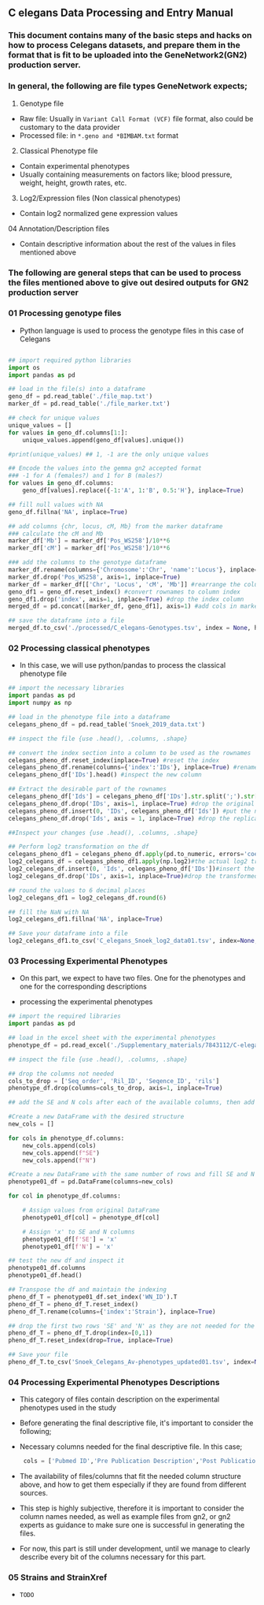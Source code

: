 ## C elegans Data Processing and Entry Manual 

### This document contains many of the basic steps and hacks on how to process Celegans datasets, and prepare them in the format that is fit to be uploaded into the GeneNetwork2(GN2) production server.  

### In general, the following are file types GeneNetwork expects;  

01. Genotype file 
  - Raw file: Usually in `Variant Call Format (VCF)` file format, also could be customary to the data provider  
  - Processed file: in `*.geno and *BIMBAM.txt` format 

02. Classical Phenotype file 
  - Contain experimental phenotypes
  - Usually containing measurements on factors like; blood pressure, weight, height, growth rates, etc.  

03. Log2/Expression files (Non classical phenotypes) 
  - Contain log2 normalized gene expression values 

04 Annotation/Description files  
  - Contain descriptive information about the rest of the values in files mentioned above

### The following are general steps that can be used to process the files mentioned above to give out desired outputs for GN2 production server 

### 01 Processing genotype files 
- Python language is used to process the genotype files in this case of Celegans 

```python 

## import required python libraries 
import os 
import pandas as pd 

## load in the file(s) into a dataframe 
geno_df = pd.read_table('./file_map.txt')
marker_df = pd.read_table('./file_marker.txt')

## check for unique values 
unique_values = []
for values in geno_df.columns[1:]:
    unique_values.append(geno_df[values].unique())

#print(unique_values) ## 1, -1 are the only unique values 

## Encode the values into the gemma gn2 accepted format 
### -1 for A (females?) and 1 for B (males?)
for values in geno_df.columns:
    geno_df[values].replace({-1:'A', 1:'B', 0.5:'H'}, inplace=True)

## fill null values with NA 
geno_df.fillna('NA', inplace=True)

## add columns {chr, locus, cM, Mb} from the marker dataframe 
### calculate the cM and Mb 
marker_df['Mb'] = marker_df['Pos_WS258']/10**6
marker_df['cM'] = marker_df['Pos_WS258']/10**6 

### add the columns to the genotype dataframe 
marker_df.rename(columns={'Chromosome':'Chr', 'name':'Locus'}, inplace=True) 
marker_df.drop('Pos_WS258', axis=1, inplace=True)
marker_df = marker_df[['Chr', 'Locus', 'cM', 'Mb']] #rearrange the columns 
geno_df1 = geno_df.reset_index() #convert rownames to column index
geno_df1.drop('index', axis=1, inplace=True) #drop the index column
merged_df = pd.concat([marker_df, geno_df1], axis=1) #add cols in marker df into genotype df 

## save the dataframe into a file 
merged_df.to_csv('./processed/C_elegans-Genotypes.tsv', index = None, header = True, sep='\t')

```

### 02 Processing classical phenotypes 

- In this case, we will use python/pandas to process the classical phenotype file 

```python 
## import the necessary libraries 
import pandas as pd 
import numpy as np 

## load in the phenotype file into a dataframe 
celegans_pheno_df = pd.read_table('Snoek_2019_data.txt')

## inspect the file {use .head(), .columns, .shape}

## convert the index section into a column to be used as the rownames 
celegans_pheno_df.reset_index(inplace=True) #reset the index 
celegans_pheno_df.rename(columns={'index':'IDs'}, inplace=True) #rename the index header name 
celegans_pheno_df['IDs'].head() #inspect the new column 

## Extract the desirable part of the rownames 
celegans_pheno_df['Ids'] = celegans_pheno_df['IDs'].str.split(';').str[1] #take the desirable part of the col values, create a new col 
celegans_pheno_df.drop('IDs', axis=1, inplace=True) #drop the original rownames
celegans_pheno_df.insert(0, 'IDs', celegans_pheno_df['Ids']) #put the new col as the first col/rownames
celegans_pheno_df.drop('Ids', axis = 1, inplace=True) #drop the replica of the rownames at the end of the df

##Inspect your changes {use .head(), .columns, .shape}

## Perform log2 transformation on the df 
celegans_pheno_df1 = celegans_pheno_df.apply(pd.to_numeric, errors='coerce')#this helps prevent errors due to non numeric values vs log2 
log2_celegans_df = celegans_pheno_df1.apply(np.log2)#the actual log2 transformation 
log2_celegans_df.insert(0, 'Ids', celegans_pheno_df['IDs'])#insert the original IDs column to replace the transformed one (which has NaN)
log2_celegans_df.drop('IDs', axis=1, inplace=True)#drop the transformed IDs column 

## round the values to 6 decimal places 
log2_celegans_df1 = log2_celegans_df.round(6)

## fill the NaN with NA 
log2_celegans_df1.fillna('NA', inplace=True)

## Save your dataframe into a file 
log2_celegans_df1.to_csv('C_elegans_Snoek_log2_data01.tsv', index=None, header=True, sep='\t', float_format='%.6f')

```
### 03 Processing Experimental Phenotypes 
- On this part, we expect to have two files. One for the phenotypes and one for the corresponding descriptions

- processing the experimental phenotypes 

```python 
## import the required libraries 
import pandas as pd 

## load in the excel sheet with the experimental phenotypes 
phenotype_df = pd.read_excel('./Supplementary_materials/7843112/C-elegans_sup.xlsx', sheet_name='SupTab5')

## inspect the file {use .head(), .columns, .shape}

## drop the columns not needed 
cols_to_drop = ['Seq_order', 'Ril_ID', 'Seqence_ID', 'rils']
phenotype_df.drop(columns=cols_to_drop, axis=1, inplace=True)

## add the SE and N cols after each of the available columns, then add string x as the values for both added cols 

#Create a new DataFrame with the desired structure
new_cols = [] 

for cols in phenotype_df.columns: 
    new_cols.append(cols)
    new_cols.append(f"SE")
    new_cols.append(f"N") 

#Create a new DataFrame with the same number of rows and fill SE and N with 'x'
phenotype01_df = pd.DataFrame(columns=new_cols)

for col in phenotype_df.columns:

    # Assign values from original DataFrame
    phenotype01_df[col] = phenotype_df[col]

    # Assign 'x' to SE and N columns
    phenotype01_df[f'SE'] = 'x'
    phenotype01_df[f'N'] = 'x'

## test the new df and inspect it 
phenotype01_df.columns
phenotype01_df.head() 

## Transpose the df and maintain the indexing 
pheno_df_T = phenotype01_df.set_index('WN_ID').T 
pheno_df_T = pheno_df_T.reset_index()
pheno_df_T.rename(columns={'index':'Strain'}, inplace=True)

## drop the first two rows 'SE' and 'N' as they are not needed for the col headers
pheno_df_T = pheno_df_T.drop(index=[0,1])
pheno_df_T.reset_index(drop=True, inplace=True)

## Save your file 
pheno_df_T.to_csv('Snoek_Celegans_Av-phenotypes_updated01.tsv', index=None, header=True, sep='\t')

```

### 04 Processing Experimental Phenotypes Descriptions 
- This category of files contain description on the experimental phenotypes used in the study 
- Before generating the final descriptive file, it's important to consider the following; 
 - Necessary columns needed for the final descriptive file. In this case; 

   ```python 
    cols = ['Pubmed ID','Pre Publication Description','Post Publication Description','Original Description','Pre Publication Abbreviation','Post Publication Abbreviation','Lab Code','Submitter','Owner','Authorized Users','Authors','Title','Abstract','Journal','Volume','Pages','Month','Year','Units']

   ```
  - The availability of files/columns that fit the needed column structure above, and how to get them especially if they are found from different sources. 
  - This step is highly subjective, therefore it is important to consider the column names needed, as well as example files from gn2, or gn2 experts as guidance to make sure one is successful in generating the files. 
  - For now, this part is still under development, until we manage to clearly describe every bit of the columns necessary for this part.  

### 05 Strains and StrainXref 
- `TODO` 










